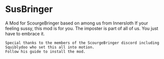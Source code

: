 # SusBringer
A Mod for ScourgeBringer based on among us from Innersloth
If your feeling sussy, this mod is for you. 
The imposter is part of all of us.
You just have to embrace it.
~~~~~~~~~~~~~~~~~~~~~~~~~~~~~~
Special thanks to the members of the ScourgeBringer discord including Squiblydoo who set this all into motion.
Follow his guide to install the mod.
